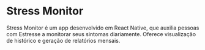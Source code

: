 # Stress Monitor

Stress Monitor é um app desenvolvido em React Native, que auxilia pessoas com Estresse a monitorar seus sintomas diariamente. Oferece visualização de histórico e geração de relatórios mensais.
